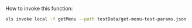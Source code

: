 How to invoke this function:

```bash
sls invoke local -f getMenu --path testData/get-menu-test-params.json
```
